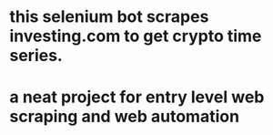 # this selenium bot scrapes investing.com to get crypto time series. 
# a neat project for entry level web scraping and web automation
